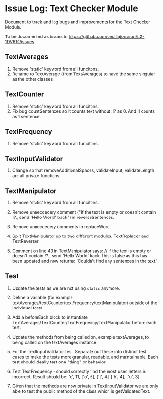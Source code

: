# Issue Log: Text Checker Module 
Document to track and log bugs and improvements for the Text Checker Module.

To be documented as issues in https://github.com/ceciliajonsson/L2-1DV610/issues.

## TextAverages
1. Remove 'static' keyword from all funcitons.
2. Rename to TextAverage (from TextAverages) to have the same singular as the other classes

## TextCounter
1. Remove 'static' keyword from all funcitons.
2. Fix bug countSentences so it counts text without .!? as 0. And !! counts as 1 sentence.

## TextFrequency
1. Remove 'static' keyword from all funcitons.

## TextInputValidator
1. Change so that removeAdditionalSpaces, validateInput, validateLength are all private functions.

## TextManipulator
1. Remove 'static' keyword from all funcitons.
2. Remove unneccecery comment ("If the text is empty or doesn't contain !?., send 'Hello World' back") in reverseSentences.
3. Remove unneccecery comments in replaceWord.
4. Split TextManipulator up to two different modules. TextReplacer and TextReverser


2. Comment on line 43 in TextManipulator says: // If the text is empty or doesn't contain !?., send 'Hello World' back 
This is false as this has been updated and now returns: 'Couldn\'t find any sentences in the text.'

## Test
1. Update the tests as we are not using `static` anymore.

1. Define a variable (for example textAverages/textCounter/textFrequency/textManipulator) outside of the individual tests.
2. Add a beforeEach block to instantiate TextAverages/TextCounter/TextFrequency/TextManipulator before each test.
3. Update the methods from being called on, example textAverages, to being called on the textAverages instance.

2. For the TextInputValidator test. Separate out these into distinct test cases to make the tests more granular, readable, and maintainable. Each test should ideally test one "thing" or behavior.

3. Test TextFrequency - should correctly find the most used letters is incorrect. Result should be: 'e', 11, ['o', 6], ['t', 4], ['h', 4], ['u', 3]

4. Given that the methods are now private in TextInputValidator we are only able to test the public method of the class which is getValidatedText.